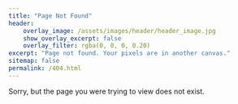 ```yaml
---
title: "Page Not Found"
header:
    overlay_image: /assets/images/header/header_image.jpg
    show_overlay_excerpt: false
    overlay_filter: rgba(0, 0, 0, 0.20)
excerpt: "Page not found. Your pixels are in another canvas."
sitemap: false
permalink: /404.html
---
```


Sorry, but the page you were trying to view does not exist.
